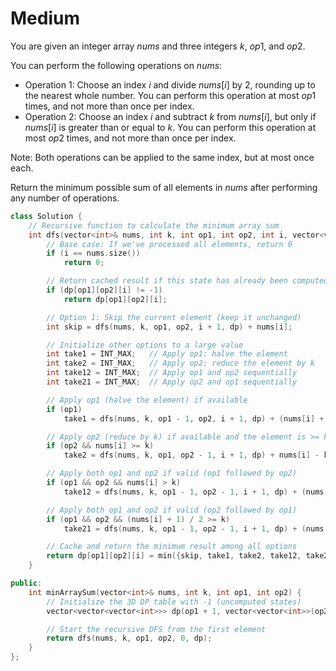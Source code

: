 # Medium

You are given an integer array $nums$ and three integers $k$, $op1$, and $op2$.

You can perform the following operations on $nums$:

- Operation 1: Choose an index $i$ and divide $nums[i]$ by $2$, rounding up to the nearest whole number. You can perform this operation at most $op1$ times, and not more than once per index.
- Operation 2: Choose an index $i$ and subtract $k$ from $nums[i]$, but only if $nums[i]$ is greater than or equal to $k$. You can perform this operation at most $op2$ times, and not more than once per index.

Note: Both operations can be applied to the same index, but at most once each.

Return the minimum possible sum of all elements in $nums$ after performing any number of operations.

```cpp
class Solution {
    // Recursive function to calculate the minimum array sum
    int dfs(vector<int>& nums, int k, int op1, int op2, int i, vector<vector<vector<int>>>& dp) {
        // Base case: If we've processed all elements, return 0
        if (i == nums.size())
            return 0;

        // Return cached result if this state has already been computed
        if (dp[op1][op2][i] != -1)
            return dp[op1][op2][i];

        // Option 1: Skip the current element (keep it unchanged)
        int skip = dfs(nums, k, op1, op2, i + 1, dp) + nums[i];

        // Initialize other options to a large value
        int take1 = INT_MAX;   // Apply op1: halve the element
        int take2 = INT_MAX;   // Apply op2: reduce the element by k
        int take12 = INT_MAX;  // Apply op1 and op2 sequentially
        int take21 = INT_MAX;  // Apply op2 and op1 sequentially

        // Apply op1 (halve the element) if available
        if (op1)
            take1 = dfs(nums, k, op1 - 1, op2, i + 1, dp) + (nums[i] + 1) / 2;

        // Apply op2 (reduce by k) if available and the element is >= k
        if (op2 && nums[i] >= k)
            take2 = dfs(nums, k, op1, op2 - 1, i + 1, dp) + nums[i] - k;

        // Apply both op1 and op2 if valid (op1 followed by op2)
        if (op1 && op2 && nums[i] > k)
            take12 = dfs(nums, k, op1 - 1, op2 - 1, i + 1, dp) + (nums[i] - k + 1) / 2;

        // Apply both op1 and op2 if valid (op2 followed by op1)
        if (op1 && op2 && (nums[i] + 1) / 2 >= k)
            take21 = dfs(nums, k, op1 - 1, op2 - 1, i + 1, dp) + (nums[i] + 1) / 2 - k;

        // Cache and return the minimum result among all options
        return dp[op1][op2][i] = min({skip, take1, take2, take12, take21});
    }

public:
    int minArraySum(vector<int>& nums, int k, int op1, int op2) {
        // Initialize the 3D DP table with -1 (uncomputed states)
        vector<vector<vector<int>>> dp(op1 + 1, vector<vector<int>>(op2 + 1, vector<int>(nums.size(), -1)));

        // Start the recursive DFS from the first element
        return dfs(nums, k, op1, op2, 0, dp);
    }
};

```

